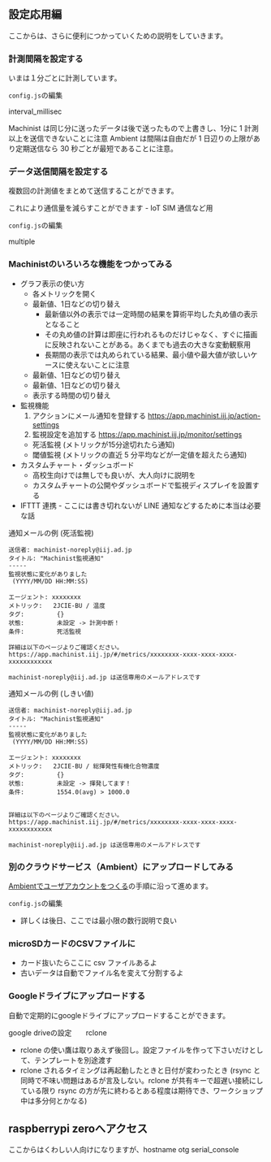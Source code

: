
## 設定応用編
ここからは、さらに便利につかっていくための説明をしていきます。

### 計測間隔を設定する

いまは１分ごとに計測しています。

`config.js`の編集

interval_millisec

Machinist は同じ分に送ったデータは後で送ったもので上書きし、1分に 1 計測以上を送信できないことに注意
Ambient は間隔は自由だが 1 日辺りの上限があり定期送信なら 30 秒ごとが最短であることに注意。

### データ送信間隔を設定する

複数回の計測値をまとめて送信することができます。

これにより通信量を減らすことができます - IoT SIM 通信など用

`config.js`の編集

multiple

### Machinistのいろいろな機能をつかってみる

- グラフ表示の使い方
  - 各メトリックを開く
  - 最新値、1日などの切り替え
    - 最新値以外の表示では一定時間の結果を算術平均した丸め値の表示となること
    - その丸め値の計算は即座に行われるものだけじゃなく、すぐに描画に反映されないことがある。あくまでも過去の大きな変動観察用
    - 長期間の表示では丸められている結果、最小値や最大値が欲しいケースに使えないことに注意
  - 最新値、1日などの切り替え
  - 最新値、1日などの切り替え
  - 表示する時間の切り替え
- 監視機能
  1. アクションにメール通知を登録する https://app.machinist.iij.jp/action-settings
  2. 監視設定を追加する https://app.machinist.iij.jp/monitor/settings
    - 死活監視 (メトリックが15分途切れたら通知)
    - 閾値監視 (メトリックの直近 5 分平均などが一定値を超えたら通知)
- カスタムチャート・ダッシュボード
  - 高校生向けでは無しでも良いが、大人向けに説明を
  - カスタムチャートの公開やダッシュボードで監視ディスプレイを設置する
- IFTTT 連携 - ここには書き切れないが LINE 通知などするために本当は必要な話


通知メールの例 (死活監視)

```
送信者: machinist-noreply@iij.ad.jp
タイトル: "Machinist監視通知"
-----
監視状態に変化がありました
 (YYYY/MM/DD HH:MM:SS)

エージェント: xxxxxxxx
メトリック:   2JCIE-BU / 温度
タグ:         {}
状態:         未設定 -> 計測中断！
条件:         死活監視

詳細は以下のページよりご確認ください。
https://app.machinist.iij.jp/#/metrics/xxxxxxxx-xxxx-xxxx-xxxx-xxxxxxxxxxxx

machinist-noreply@iij.ad.jp は送信専用のメールアドレスです
```

通知メールの例 (しきい値)

```
送信者: machinist-noreply@iij.ad.jp
タイトル: "Machinist監視通知"
-----
監視状態に変化がありました
 (YYYY/MM/DD HH:MM:SS)

エージェント: xxxxxxxx
メトリック:   2JCIE-BU / 総揮発性有機化合物濃度
タグ:         {}
状態:         未設定 -> 揮発してます！
条件:         1554.0(avg) > 1000.0


詳細は以下のページよりご確認ください。
https://app.machinist.iij.jp/#/metrics/xxxxxxxx-xxxx-xxxx-xxxx-xxxxxxxxxxxx

machinist-noreply@iij.ad.jp は送信専用のメールアドレスです
```


### 別のクラウドサービス（Ambient）にアップロードしてみる

[Ambientでユーザアカウントをつくる]()の手順に沿って進めます。

`config.js`の編集

- 詳しくは後日、ここでは最小限の数行説明で良い

### microSDカードのCSVファイルに

- カード抜いたらここに csv ファイルあるよ
- 古いデータは自動でファイル名を変えて分割するよ


### Googleドライブにアップロードする

自動で定期的にgoogleドライブにアップロードすることができます。

google driveの設定　　rclone

- rclone の使い鷹は取りあえず後回し。設定ファイルを作って下さいだけとして、テンプレートを別途渡す
- rclone されるタイミングは再起動したときと日付が変わったとき (rsync と同時で不味い問題はあるが言及しない。rclone が共有キーで超遅い接続にしている限り rsync の方が先に終わるとある程度は期待でき、ワークショップ中は多分何とかなる)




## raspberrypi zeroへアクセス
ここからはくわしい人向けになりますが、hostname otg serial_console
